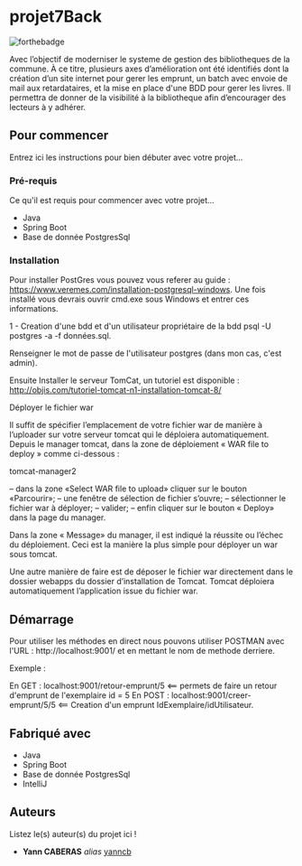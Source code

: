 # projet7Back

![forthebadge](https://forthebadge.com/images/badges/gluten-free.svg)

Avec l’objectif de moderniser le systeme de gestion des bibliotheques de la commune.
 À ce titre, plusieurs axes d’amélioration
ont été identifiés dont la création d’un site internet pour gerer les emprunt, un batch avec envoie de mail aux retardataires, 
et la mise en place d'une BDD pour gerer les livres.
 Il permettra de donner de la visibilité à la bibliotheque afin d’encourager des lecteurs à y adhérer.

## Pour commencer

Entrez ici les instructions pour bien débuter avec votre projet...

### Pré-requis

Ce qu'il est requis pour commencer avec votre projet...

- Java
- Spring Boot
- Base de donnée PostgresSql


### Installation
Pour installer PostGres vous pouvez vous referer au guide : https://www.veremes.com/installation-postgresql-windows.
Une fois installé vous devrais ouvrir cmd.exe sous Windows et entrer ces informations.

1 - Creation d'une bdd et d'un utilisateur propriétaire de la bdd psql -U postgres -a -f données.sql.

Renseigner le mot de passe de l'utilisateur postgres (dans mon cas, c'est admin).

Ensuite Installer le serveur TomCat, un tutoriel est disponible : http://objis.com/tutoriel-tomcat-n1-installation-tomcat-8/

Déployer le fichier war

Il suffit de spécifier l’emplacement de votre fichier war de manière à l’uploader sur votre serveur tomcat qui le déploiera automatiquement. Depuis le manager tomcat, dans la zone de déploiement « WAR file to deploy » comme ci-dessous :

tomcat-manager2

– dans la zone «Select WAR file to upload» cliquer sur le bouton «Parcourir»;
– une fenêtre de sélection de fichier s’ouvre;
– sélectionner le fichier war à déployer;
– valider;
– enfin cliquer sur le bouton « Deploy» dans la page du manager.

Dans la zone « Message» du manager, il est indiqué la réussite ou l’échec du déploiement. Ceci est la manière la plus simple pour déployer un war sous tomcat.

Une autre manière de faire est de déposer le fichier war directement dans le dossier webapps du dossier d’installation de Tomcat. Tomcat déploiera automatiquement l’application issue du fichier war.

## Démarrage
Pour utiliser les méthodes en direct nous pouvons utiliser POSTMAN avec 
l'URL : http://localhost:9001/ et en mettant le nom de methode derriere.

Exemple : 

En GET : localhost:9001/retour-emprunt/5 <== permets de faire un retour d'emprunt de l'exemplaire id = 5
En POST : localhost:9001/creer-emprunt/5/5 <== Creation d'un emprunt IdExemplaire/idUtilisateur.

## Fabriqué avec

- Java
- Spring Boot
- Base de donnée PostgresSql
- IntelliJ

## Auteurs

Listez le(s) auteur(s) du projet ici !
* **Yann CABERAS** _alias_ [yanncb](https://github.com/yanncb)




